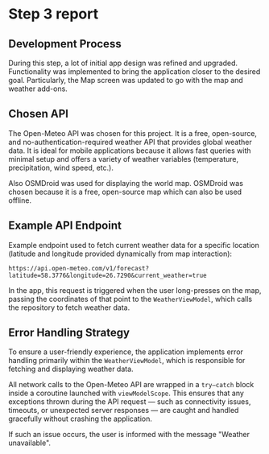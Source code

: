 # Step 3 report
## Development Process
During this step, a lot of initial app design was refined and upgraded. Functionality was implemented to bring the application closer to the desired goal. Particularly, the Map screen was updated to go with the map and weather add-ons.

## Chosen API
The Open-Meteo API was chosen for this project. It is a free, open-source, and no-authentication-required weather API that provides global weather data. It is ideal for mobile applications because it allows fast queries with minimal setup and offers a variety of weather variables (temperature, precipitation, wind speed, etc.).

Also OSMDroid was used for displaying the world map. OSMDroid was chosen because it is a free, open-source map which can also be used offline.

## Example API Endpoint
Example endpoint used to fetch current weather data for a specific location (latitude and longitude provided dynamically from map interaction):
```
https://api.open-meteo.com/v1/forecast?latitude=58.3776&longitude=26.7290&current_weather=true
```
In the app, this request is triggered when the user long-presses on the map, passing the coordinates of that point to the `WeatherViewModel`, which calls the repository to fetch weather data.

## Error Handling Strategy
To ensure a user-friendly experience, the application implements error handling primarily within the `WeatherViewModel`, which is responsible for fetching and displaying weather data.

All network calls to the Open-Meteo API are wrapped in a `try–catch` block inside a coroutine launched with `viewModelScope`. This ensures that any exceptions thrown during the API request — such as connectivity issues, timeouts, or unexpected server responses — are caught and handled gracefully without crashing the application.

If such an issue occurs, the user is informed with the message "Weather unavailable".
